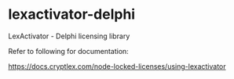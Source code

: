 # lexactivator-delphi
LexActivator - Delphi licensing library

Refer to following for documentation:

https://docs.cryptlex.com/node-locked-licenses/using-lexactivator
